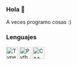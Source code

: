 ### Hola 👋

A veces programo cosas :)

### Lenguajes

<img src="https://upload.wikimedia.org/wikipedia/commons/thumb/4/4c/Typescript_logo_2020.svg/2048px-Typescript_logo_2020.svg.png" alt="TypeScript Logo" width="32" height="32"> <img src="https://puu.sh/JVMpf/1b44f9a12b.png" alt="Python Logo" width="32" height="32"> <img src="https://upload.wikimedia.org/wikipedia/commons/thumb/1/18/ISO_C%2B%2B_Logo.svg/1822px-ISO_C%2B%2B_Logo.svg.png" alt="C++ Logo" height="32">
